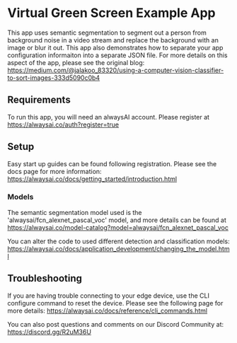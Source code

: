 # Virtual Green Screen Example App
This app uses semantic segmentation to segment out a person from background noise in a video stream and replace the background with an image or blur it out. This app also demonstrates how to separate your app configuration informaiton into a separate JSON file. For more details on this aspect of the app, please see the original blog: https://medium.com/@jalakoo_83320/using-a-computer-vision-classifier-to-sort-images-333d5090c0b4

## Requirements
To run this app, you will need an alwaysAI account. Please register at https://alwaysai.co/auth?register=true

## Setup
Easy start up guides can be found following registration. Please see the docs page for more information: https://alwaysai.co/docs/getting_started/introduction.html

### Models
The semantic segmentation model used is the 'alwaysai/fcn_alexnet_pascal_voc' model, and more details can be found at https://alwaysai.co/model-catalog?model=alwaysai/fcn_alexnet_pascal_voc


You can alter the code to used different detection and classification models: https://alwaysai.co/docs/application_development/changing_the_model.html


## Troubleshooting
If you are having trouble connecting to your edge device, use the CLI configure command to reset the device. Please see the following page for more details: https://alwaysai.co/docs/reference/cli_commands.html

You can also post questions and comments on our Discord Community at: https://discord.gg/R2uM36U